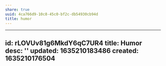 ```yaml
---
share: true
uuid: 4ca766d9-10c8-45c0-bf2c-db54930cb94d
title: humor
---
```

---
id: rLOVUv81g6MkdY6qC7UR4
title: Humor
desc: ''
updated: 1635210183486
created: 1635210176504
---